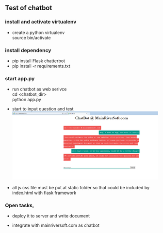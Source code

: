 ## Test of chatbot

### install and activate virtualenv

- create a python virtualenv <br>
 source <virtualenv>bin/activate
 
### install dependency

- pip install Flask chatterbot <br>
- pip install -r requirements.txt


### start app.py  
- run chatbot  as web serivce <br>
   cd <chatbot_dir> <br>
   python app.py

- start to input question and test <br>
  ![screenshot](screenshot/chatbot_flask.PNG)

- all js css file must be put at static folder so that could be included by index.html with flask framework



### Open tasks, 

- deploy it to server and write document

- integrate with mainriversoft.com as chatbot


